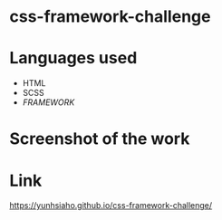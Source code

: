 # css-framework-challenge

# Languages used
 * HTML
 * SCSS
 * *FRAMEWORK*
 
# Screenshot of the work

[logo]: https://github.com/adam-p/markdown-here/raw/master/src/common/images/icon48.png "Logo Title Text 2"

# Link

 https://yunhsiaho.github.io/css-framework-challenge/
